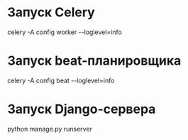 # Запуск Celery
celery -A config worker --loglevel=info


# Запуск beat-планировщика
celery -A config beat --loglevel=info


# Запуск Django-сервера
python manage.py runserver

